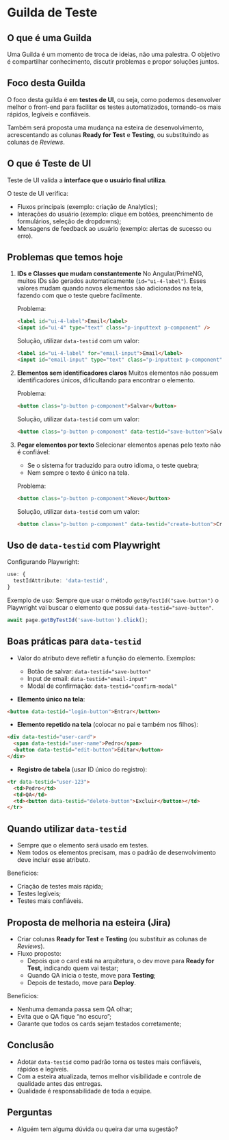 
# Guilda de Teste

## O que é uma Guilda
Uma Guilda é um momento de troca de ideias, não uma palestra.
O objetivo é compartilhar conhecimento, discutir problemas e propor soluções juntos.

## Foco desta Guilda
O foco desta guilda é em **testes de UI**, ou seja, como podemos desenvolver melhor o front-end para facilitar os testes automatizados, tornando-os mais rápidos, legíveis e confiáveis.

Também será proposta uma mudança na esteira de desenvolvimento, acrescentando as colunas **Ready for Test** e **Testing**, ou substituindo as colunas de *Reviews*.

## O que é Teste de UI
Teste de UI valida a **interface que o usuário final utiliza**.

O teste de UI verifica:
- Fluxos principais (exemplo: criação de Analytics);
- Interações do usuário (exemplo: clique em botões, preenchimento de formulários, seleção de dropdowns);
- Mensagens de feedback ao usuário (exemplo: alertas de sucesso ou erro).

## Problemas que temos hoje
1. **IDs e Classes que mudam constantemente**
   No Angular/PrimeNG, muitos IDs são gerados automaticamente (`id="ui-4-label"`).
   Esses valores mudam quando novos elementos são adicionados na tela, fazendo com que o teste quebre facilmente.

   Problema:
   ```html
   <label id="ui-4-label">Email</label>
   <input id="ui-4" type="text" class="p-inputtext p-component" />
   ```

   Solução, utilizar `data-testid` com um valor:
   ```html
   <label id="ui-4-label" for="email-input">Email</label>
   <input id="email-input" type="text" class="p-inputtext p-component" data-testid="email-input" />
   ```

2. **Elementos sem identificadores claros**
   Muitos elementos não possuem identificadores únicos, dificultando para encontrar o elemento.

   Problema:
   ```html
   <button class="p-button p-component">Salvar</button>
   ```

   Solução, utilizar `data-testid` com um valor:
   ```html
   <button class="p-button p-component" data-testid="save-button">Salvar</button>
   ```

3. **Pegar elementos por texto**
   Selecionar elementos apenas pelo texto não é confiável:
   - Se o sistema for traduzido para outro idioma, o teste quebra;
   - Nem sempre o texto é único na tela.

   Problema:
   ```html
   <button class="p-button p-component">Novo</button>
   ```

   Solução, utilizar `data-testid` com um valor:
   ```html
   <button class="p-button p-component" data-testid="create-button">Criar</button>
   ```

## Uso de `data-testid` com Playwright
Configurando Playwright:
```ts
use: {
  testIdAttribute: 'data-testid',
}
```
Exemplo de uso:
Sempre que usar o método `getByTestId("save-button")` o Playwright vai buscar o elemento que possui `data-testid="save-button"`.
```ts
await page.getByTestId('save-button').click();
```

## Boas práticas para `data-testid`
- Valor do atributo deve refletir a função do elemento.
  Exemplos:
  - Botão de salvar: `data-testid="save-button"`
  - Input de email: `data-testid="email-input"`
  - Modal de confirmação: `data-testid="confirm-modal"`

- **Elemento único na tela**:
```html
<button data-testid="login-button">Entrar</button>
```

- **Elemento repetido na tela** (colocar no pai e também nos filhos):
```html
<div data-testid="user-card">
  <span data-testid="user-name">Pedro</span>
  <button data-testid="edit-button">Editar</button>
</div>
```

- **Registro de tabela** (usar ID único do registro):
```html
<tr data-testid="user-123">
  <td>Pedro</td>
  <td>QA</td>
  <td><button data-testid="delete-button">Excluir</button></td>
</tr>
```

## Quando utilizar `data-testid`
- Sempre que o elemento será usado em testes.
- Nem todos os elementos precisam, mas o padrão de desenvolvimento deve incluir esse atributo.

Benefícios:
- Criação de testes mais rápida;
- Testes legíveis;
- Testes mais confiáveis.

## Proposta de melhoria na esteira (Jira)
- Criar colunas **Ready for Test** e **Testing** (ou substituir as colunas de *Reviews*).
- Fluxo proposto:
  - Depois que o card está na arquitetura, o dev move para **Ready for Test**, indicando quem vai testar;
  - Quando QA inicia o teste, move para **Testing**;
  - Depois de testado, move para **Deploy**.

Benefícios:
- Nenhuma demanda passa sem QA olhar;
- Evita que o QA fique “no escuro”;
- Garante que todos os cards sejam testados corretamente;

## Conclusão
- Adotar `data-testid` como padrão torna os testes mais confiáveis, rápidos e legíveis.
- Com a esteira atualizada, temos melhor visibilidade e controle de qualidade antes das entregas.
- Qualidade é responsabilidade de toda a equipe.

## Perguntas
- Alguém tem alguma dúvida ou queira dar uma sugestão?
